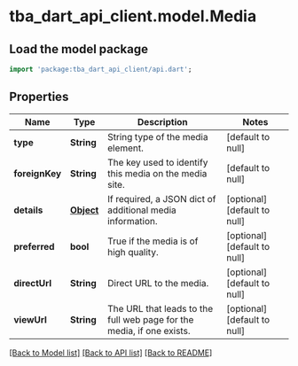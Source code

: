 # tba_dart_api_client.model.Media

## Load the model package
```dart
import 'package:tba_dart_api_client/api.dart';
```

## Properties
Name | Type | Description | Notes
------------ | ------------- | ------------- | -------------
**type** | **String** | String type of the media element. | [default to null]
**foreignKey** | **String** | The key used to identify this media on the media site. | [default to null]
**details** | [**Object**](.md) | If required, a JSON dict of additional media information. | [optional] [default to null]
**preferred** | **bool** | True if the media is of high quality. | [optional] [default to null]
**directUrl** | **String** | Direct URL to the media. | [optional] [default to null]
**viewUrl** | **String** | The URL that leads to the full web page for the media, if one exists. | [optional] [default to null]

[[Back to Model list]](../README.md#documentation-for-models) [[Back to API list]](../README.md#documentation-for-api-endpoints) [[Back to README]](../README.md)


